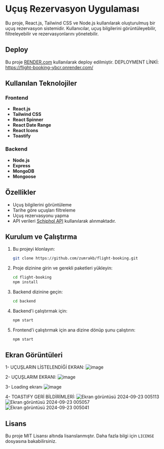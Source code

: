 
# Uçuş Rezervasyon Uygulaması

Bu proje, React.js, Tailwind CSS ve Node.js kullanılarak oluşturulmuş bir uçuş rezervasyon sistemidir. Kullanıcılar, uçuş bilgilerini görüntüleyebilir, filtreleyebilir ve rezervasyonlarını yönetebilir. 

## Deploy

Bu proje [RENDER.com](https://render.com/) kullanılarak deploy edilmiştir. DEPLOYMENT LİNKİ:  https://flight-booking-ybcr.onrender.com/

## Kullanılan Teknolojiler

### Frontend
- **React.js**
- **Tailwind CSS**
- **React Spinner**
- **React Date Range**
- **React Icons**
- **Toastify**

### Backend
- **Node.js**
- **Express**
- **MongoDB**
- **Mongoose**

## Özellikler
- Uçuş bilgilerini görüntüleme
- Tarihe göre uçuşları filtreleme
- Uçuş rezervasyonu yapma
- API verileri [Schiphol API](https://developer.schiphol.nl/) kullanılarak alınmaktadır.

## Kurulum ve Çalıştırma

1. Bu projeyi klonlayın:
    ```bash
    git clone https://github.com/zumrakb/flight-booking.git
    ```

2. Proje dizinine girin ve gerekli paketleri yükleyin:
    ```bash
    cd flight-booking
    npm install
    ```

3. Backend dizinine geçin:
    ```bash
    cd backend
    ```

4. Backend'i çalıştırmak için:
    ```bash
    npm start
    ```

5. Frontend'i çalıştırmak için ana dizine dönüp şunu çalıştırın:
    ```bash
    npm start
    ```


## Ekran Görüntüleri

1- UÇUŞLARIN LİSTELENDİĞİ EKRAN:
![image](https://github.com/user-attachments/assets/7ef8f0bd-7b90-4609-b2ed-419856d3d017)

2- UÇUŞLARIM EKRANI:
![image](https://github.com/user-attachments/assets/8d4b287b-bdcb-4a3b-900b-f461d79c07e8)

3- Loading ekranı
![image](https://github.com/user-attachments/assets/79cf1bca-4b80-4c58-a912-32eaddc52d6c)

4- TOASTIFY GERİ BİLDİRİMLERİ:
![Ekran görüntüsü 2024-09-23 005113](https://github.com/user-attachments/assets/3ea85737-60af-4d9b-b985-695b2757b5b1)
![Ekran görüntüsü 2024-09-23 005057](https://github.com/user-attachments/assets/2d5a3a53-09a9-4575-a6c5-5b99aa3a6895)
![Ekran görüntüsü 2024-09-23 005041](https://github.com/user-attachments/assets/0b48c773-f77b-4996-ad69-9ca1cf2d5e52)

## Lisans

Bu proje MIT Lisansı altında lisanslanmıştır. Daha fazla bilgi için `LICENSE` dosyasına bakabilirsiniz.
